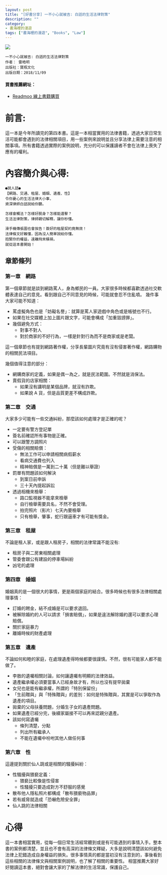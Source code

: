 ```yaml
---
layout: post
title: "[好書分享] 一不小心就被吉: 白話的生活法律對策"
description: ""
category: 
- 書海裡的漫遊
tags: ["書海裡的漫遊", "Books", "Law"]
---
```




<div><a href="http://moo.im/a/dfiDGO" title="一不小心就被吉"><img src="https://cdn.readmoo.com/cover/pr/kqqruzl_210x315.jpg?v=0"></a></div>



```
一不小心就被吉: 白話的生活法律對策
作者： 雷皓明  
出版社：寶瓶文化 
出版日期：2018/11/09 
```

#### 買書推薦網址：

- [Readmoo 線上書籍購買](http://moo.im/a/dfiDGO)

# 前言:

這一本是今年所讀完的第四本書。這是一本相當實用的法律書籍，透過大家日常生活可能都會遇到的法律相關項目，用一些案例來說明並且分享法律上需要注意的相關事項。所有書籍透過實際的案例說明，充分的可以保護讀者不會在法律上喪失了應有的權利。

# 內容簡介與心得:

```
●說人話●
【網路、交通、租屋、婚姻、遺產、性】
令你憂心的生活法律大小事，
資深律師白話說給你聽。

怎樣會觸法？怎樣好脫身？怎樣能還擊？
生活法律對策，律師親切解釋，讓你秒懂。

滑手機傳張圖也會挨告！簽好的租屋契約竟無效！
法律條文好難懂，因為沒人簡單說給你懂。
抱緊你的權益，遠離飛來橫禍，
就從這本書開始！
```

## 章節條列

### 第一章　網路

第一個章節就是談到網路罵人，身為鄉民的一員。大家很多時候都喜歡透過社交軟體表達自己的意見。看到跟自己不同意見的時候，可能就會忍不住亂噴。 幾件事大家可能不知道：

- 罵虛擬角色也是「妨礙名譽」：就算是罵人家遊戲中角色或是帳號也不行。
- 如果在社交媒體上加上圖片跟文字，可能會構成「加重毀謗罪」。
- 幾個避免方式：
  - 對事不對人
  - 對於商家的不好行為，一樣是針對行為而不是商家或是老闆。

這一個章節也有提到網路著作權，分享長輩圖片究竟有沒有侵害著作權，網路購物的相關民法項目。

幾個值得注意的部分：

- 網購商家的定義，如果是偶一為之，就是民法範圍。不然就是消保法。
- 賣假貨的店家相關：
  - 如果沒有講明是某個品牌，就沒有詐欺。
  - 如果說 A 貨，但是品質更差不構成詐欺。

### 第二章　交通

大家多少可能有一些交通糾紛，那麼該如何處理才是正確的呢？

- 一定要有警方登記單
- 簽名前確認所有事物是正確。
- 可以跟警方調照片
- 受傷的相關賠償：
  - 無法工作可以申請相關病假薪水
  - 看病交通費也列入
  - 精神賠償是一萬到二十萬（但是難以舉證）
- 罰單有問題該如何解決
  - 到案日前申訴
  - 三十天內提起訴訟
- 透過相機來檢舉：
  - 路口監視器不能拿來檢舉
  - 自行檢舉需要具名，不然不會受理。
  - 拍完照片（影片）七天內要檢舉
  - 只有檢舉，肇事，蛇行跟逼車才有可能有獎金。

### 第三章　租屋

不論是租人家，或是跟人租房子，相關的法律常識不能沒有:

- 租房子與二房東相關處理
- 管委會跟公有建設的停車場糾紛
- 凶宅的處理

### 第四章　婚姻

婚姻真的是一個很大的事情，更是兩個家庭的結合。很多時候也有很多法律相關處理事情：

- 訂婚的聘金，結不成婚是可以要求退回。
- 被解除婚約的人可以請求「損害賠償」，如果是違法解除婚約還可以要求心理賠償。
- 關於家庭暴力
- 離婚時候的財產處理

### 第五章　遺產

不論如何和睦的家庭，在處理遺產得時候都要很謹慎。不然，很有可能家人都不能做了。

- 李敖的遺囑相關討論，如何讓遺囑有明顯的法律效益。
- 遺產繼承權必須要當事人已經身故才有，所以也沒有提早拋棄
- 女兒也是能有繼承權，所謂的「特別保留份」
- 「生前贈與」與「特殊贈與」的差別：如何是特殊贈與，其實是可以爭取作為遺產的項目。
- 拋棄的父母扶養問題，分婚生子女的遺產問題。
- 如果遺產已經分完，後續家屬接不可以再來認親分遺產。
- 該如何寫遺囑
  - 條列清楚，分點
  - 列出所有繼承人
  - 不能在遺囑中吩咐其他人做任何事

### 第六章　性

這邊提到關於仙人跳或是相關的騷擾糾紛：

- 性騷擾與猥褻定義：
  - 猥褻比較像是性侵害
  - 性騷擾只要造成對方不舒服的感覺
- 散布他人隱私照片都構成「散布猥褻物品罪」
- 若有威脅就造成「恐嚇危險安全罪」
- 仙人跳的法律相關


# 心得

這一本書相當實用，從每一個日常生活經常聽到或是有可能遇到的事情入手。整本書的案例都清楚，並且也不會有高深的法律條文釋疑，大多是說明清楚該如何避免法律上犯錯造成自身權益的損失。很多事情真的都是當初沒有注意到的，事後看到這些相關的法律條文與相關案例說明，也了解了相關的重要性。 相當推薦大家好好閱讀這本書，絕對會讓大家的了解法律的生活常識，保護自己。
